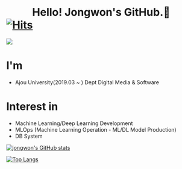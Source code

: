 # <center>Hello! Jongwon's GitHub.👋</center> [![Hits](https://hits.seeyoufarm.com/api/count/incr/badge.svg?url=https%3A%2F%2Fgithub.com%2Fjjongdals%2Fhit-counter&count_bg=%2379C83D&title_bg=%23555555&icon=&icon_color=%23E7E7E7&title=hits&edge_flat=false)](https://hits.seeyoufarm.com)

<img src="https://capsule-render.vercel.app/api?type=waving&color=auto&height=200&section=header&text=Hello!&fontSize=40">

# I'm
* Ajou University(2019.03 ~ ) Dept Digital Media & Software

# Interest in
* Machine Learning/Deep Learning Development
* MLOps (Machine Learning Operation - ML/DL Model Production)
* DB System


[![jongwon's GitHub stats](https://github-readme-stats.vercel.app/api?username=jjongdals)](https://github.com/jjongdals/github-readme-stats)


[![Top Langs](https://github-readme-stats.vercel.app/api/top-langs/?username=jjongdals&layout=compact)](https://github.com/jjongdals/github-readme-stats)
